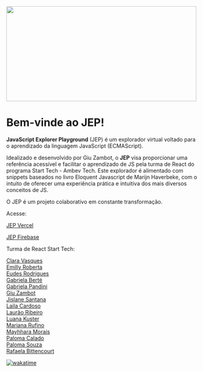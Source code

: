 <img src="https://i.ibb.co/JpTGPMb/JEP-2.png" width="500" height="250">
<h1>Bem-vinde ao JEP!</h1> 
<p><strong>JavaScript Explorer Playground</strong> (JEP) é um explorador virtual voltado para o aprendizado da linguagem JavaScript (ECMAScript).</p>
<p>Idealizado e desenvolvido por Giu Zambot, o <strong>JEP</strong> visa proporcionar uma referência acessível e facilitar o aprendizado de JS pela turma de React do programa Start Tech - Ambev Tech. Este explorador é alimentado com snippets baseados no livro Eloquent Javascript de Marijn Haverbeke, com o intuito de oferecer uma experiência prática e intuitiva dos mais diversos conceitos de JS.</p>
<p>O JEP é um projeto colaborativo em constante transformação.</p>
<p>Acesse: </p>

[JEP Vercel](https://jep.vercel.app/)

[JEP Firebase](https://jsexplorer-d8b90.web.app/)

<p>Turma de React Start Tech:</p>


[Clara Vasques](https://github.com/clvasques)<br>
[Emilly Roberta](https://github.com/EmillyRoberta)<br>
[Eudes Rodrigues](https://github.com/eron300)<br>
[Gabriela Berté](https://github.com/gabrielaberte)<br>
[Gabriela Pandini](https://github.com/gabpandini)<br>
[Giu Zambot](https://github.com/giuzambot)<br>
[Jislane Santana](https://github.com/Jislanes)<br>
[Laila Cardoso](https://github.com/lailacardoso)<br>
[Laurão Ribeiro](https://github.com/ribeirolaura)<br>
[Luana Kuster](https://github.com/luanadkuster)<br>
[Mariana Rufino](https://github.com/mari-rufino-g)<br>
[Mayhhara Morais](https://github.com/mflilian)<br>
[Paloma Calado](https://github.com/palomacalado)<br>
[Paloma Souza](https://github.com/plmsz)<br>
[Rafaela Bittencourt](https://github.com/rafaelabittencourt)<br>


[![wakatime](https://wakatime.com/badge/user/f4c47eff-1865-493d-9fdd-58464aed559f/project/bd02a9b9-15be-4d93-8271-52df1698d26f.svg)](https://wakatime.com/badge/user/f4c47eff-1865-493d-9fdd-58464aed559f/project/bd02a9b9-15be-4d93-8271-52df1698d26f)
